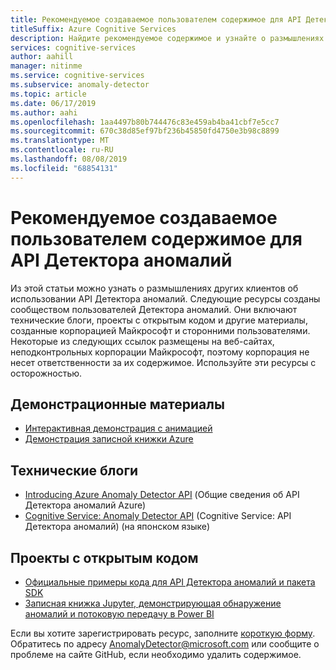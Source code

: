 ```yaml
---
title: Рекомендуемое создаваемое пользователем содержимое для API Детектора аномалий
titleSuffix: Azure Cognitive Services
description: Найдите рекомендуемое содержимое и узнайте о размышлениях других клиентов об использовании API Детектора аномалий.
services: cognitive-services
author: aahill
manager: nitinme
ms.service: cognitive-services
ms.subservice: anomaly-detector
ms.topic: article
ms.date: 06/17/2019
ms.author: aahi
ms.openlocfilehash: 1aa4497b80b744476c83e459ab4ba41cbf7e5cc7
ms.sourcegitcommit: 670c38d85ef97bf236b45850fd4750e3b98c8899
ms.translationtype: MT
ms.contentlocale: ru-RU
ms.lasthandoff: 08/08/2019
ms.locfileid: "68854131"
---
```

# <a name="featured-user-generated-content-for-the-anomaly-detector-api"></a>Рекомендуемое создаваемое пользователем содержимое для API Детектора аномалий

Из этой статьи можно узнать о размышлениях других клиентов об использовании API Детектора аномалий. Следующие ресурсы созданы сообществом пользователей Детектора аномалий. Они включают технические блоги, проекты с открытым кодом и другие материалы, созданные корпорацией Майкрософт и сторонними пользователями. Некоторые из следующих ссылок размещены на веб-сайтах, неподконтрольных корпорации Майкрософт, поэтому корпорация не несет ответственности за их содержимое. Используйте эти ресурсы с осторожностью.

## <a name="demos"></a>Демонстрационные материалы

* [Интерактивная демонстрация с анимацией](https://aka.ms/adDemo)
* [Демонстрация записной книжки Azure](https://aka.ms/adNotebook)

## <a name="technical-blogs"></a>Технические блоги

* [Introducing Azure Anomaly Detector API](https://techcommunity.microsoft.com/t5/AI-Customer-Engineering-Team/Introducing-Azure-Anomaly-Detector-API/ba-p/490162) (Общие сведения об API Детектора аномалий Azure)
* [Cognitive Service: Anomaly Detector API](https://azure-recipe.kc-cloud.jp/2019/04/cognitive-service-anomaly-detector-api/) (Cognitive Service: API Детектора аномалий) (на японском языке)

## <a name="open-source-projects"></a>Проекты с открытым кодом

* [Официальные примеры кода для API Детектора аномалий и пакета SDK](https://github.com/Azure-Samples/AnomalyDetector)
* [Записная книжка Jupyter, демонстрирующая обнаружение аномалий и потоковую передачу в Power BI](https://github.com/marvinbuss/MS-AnomalyFinder)

Если вы хотите зарегистрировать ресурс, заполните [короткую форму](https://forms.office.com/Pages/ResponsePage.aspx?id=v4j5cvGGr0GRqy180BHbRxSkyhztUNZCtaivu8nmhd1UMENTMEJWTkRORkRGQUtGQzlWQ1dSV1JLTS4u).
Обратитесь по адресу AnomalyDetector@microsoft.com или сообщите о проблеме на сайте GitHub, если необходимо удалить содержимое.

